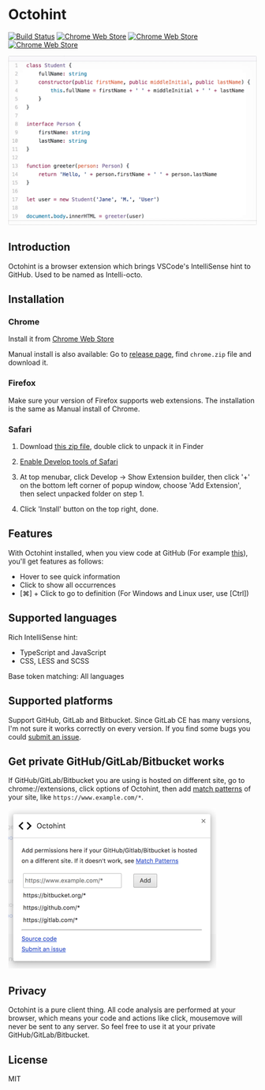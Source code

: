 # Octohint

[![Build Status](https://travis-ci.org/pd4d10/octohint.svg)](https://travis-ci.org/pd4d10/octohint)
[![Chrome Web Store](https://img.shields.io/chrome-web-store/v/hbkpjkfdheainjkkebeoofkpgddnnbpk.svg)](https://chrome.google.com/webstore/detail/octohint/hbkpjkfdheainjkkebeoofkpgddnnbpk)
[![Chrome Web Store](https://img.shields.io/chrome-web-store/d/hbkpjkfdheainjkkebeoofkpgddnnbpk.svg)](https://chrome.google.com/webstore/detail/octohint/hbkpjkfdheainjkkebeoofkpgddnnbpk)
[![Chrome Web Store](https://img.shields.io/chrome-web-store/stars/hbkpjkfdheainjkkebeoofkpgddnnbpk.svg)](https://chrome.google.com/webstore/detail/octohint/hbkpjkfdheainjkkebeoofkpgddnnbpk)

<img src="assets/demo.gif" alt="Demo" width="593" />

## Introduction

Octohint is a browser extension which brings VSCode's IntelliSense hint to GitHub. Used to be named as Intelli-octo.

## Installation

### Chrome

Install it from [Chrome Web Store](https://chrome.google.com/webstore/detail/octohint/hbkpjkfdheainjkkebeoofkpgddnnbpk)

Manual install is also available: Go to [release page](https://github.com/pd4d10/octohint/releases), find `chrome.zip` file and download it.

### Firefox

Make sure your version of Firefox supports web extensions. The installation is the same as Manual install of Chrome.

### Safari

1. Download [this zip file](https://github.com/pd4d10/octohint/releases/download/v1.6.0/octohint.safariextension.zip), double click to unpack it in Finder

2. [Enable Develop tools of Safari](https://developer.apple.com/library/content/documentation/AppleApplications/Conceptual/Safari_Developer_Guide/GettingStarted/GettingStarted.html)

3. At top menubar, click Develop -> Show Extension builder, then click '+' on the bottom left corner of popup window, choose 'Add Extension', then select unpacked folder on step 1.

4. Click 'Install' button on the top right, done.

## Features

With Octohint installed, when you view code at GitHub (For example [this](https://github.com/pd4d10/octohint/blob/master/assets/demo.ts)), you'll get features as follows:

* Hover to see quick information
* Click to show all occurrences
* [⌘] + Click to go to definition (For Windows and Linux user, use [Ctrl])

## Supported languages

Rich IntelliSense hint:

* TypeScript and JavaScript
* CSS, LESS and SCSS

Base token matching: All languages

## Supported platforms

Support GitHub, GitLab and Bitbucket. Since GitLab CE has many versions, I'm not sure it works correctly on every version. If you find some bugs you could [submit an issue](https://github.com/pd4d10/octohint/issues/new).

## Get private GitHub/GitLab/Bitbucket works

If GitHub/GitLab/Bitbucket you are using is hosted on different site, go to chrome://extensions, click options of Octohint, then add [match patterns](https://developer.chrome.com/extensions/match_patterns) of your site, like `https://www.example.com/*`.

<img src="assets/options.png" alt="options" width="422">

## Privacy

Octohint is a pure client thing. All code analysis are performed at your browser, which means your code and actions like click, mousemove will never be sent to any server. So feel free to use it at your private GitHub/GitLab/Bitbucket.

## License

MIT
